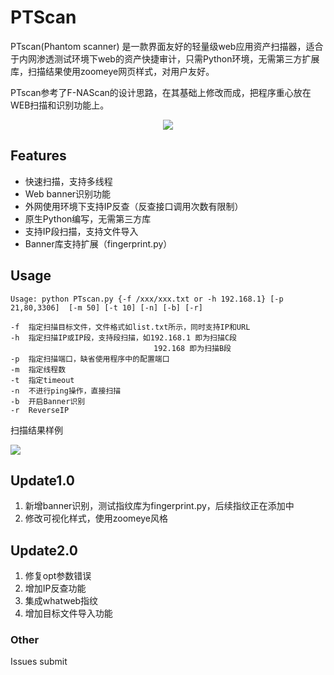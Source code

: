 # PTScan #

PTscan(Phantom scanner) 是一款界面友好的轻量级web应用资产扫描器，适合于内网渗透测试环境下web的资产快捷审计，只需Python环境，无需第三方扩展库，扫描结果使用zoomeye网页样式，对用户友好。

PTscan参考了F-NAScan的设计思路，在其基础上修改而成，把程序重心放在WEB扫描和识别功能上。

<img src="http://phantom0301.cc/achiveimg/20170901103835.jpg" style="position: relative;left: 50%;transform: translate(-50%,0%);" />


## Features ##

-  快速扫描，支持多线程
-  Web banner识别功能
-  外网使用环境下支持IP反查（反查接口调用次数有限制）
-  原生Python编写，无需第三方库
-  支持IP段扫描，支持文件导入
-  Banner库支持扩展（fingerprint.py）

## Usage ##

    Usage: python PTscan.py {-f /xxx/xxx.txt or -h 192.168.1} [-p 21,80,3306]  [-m 50] [-t 10] [-n] [-b] [-r]
    
    -f  指定扫描目标文件，文件格式如list.txt所示，同时支持IP和URL
    -h  指定扫描IP或IP段，支持段扫描，如192.168.1 即为扫描C段
    								192.168 即为扫描B段
    -p  指定扫描端口，缺省使用程序中的配置端口
    -m  指定线程数
    -t  指定timeout
    -n  不进行ping操作，直接扫描
	-b  开启Banner识别
	-r  ReverseIP

扫描结果样例

![](http://phantom0301.cc/achiveimg/20170901103356.jpg)

## Update1.0 ##

1. 新增banner识别，测试指纹库为fingerprint.py，后续指纹正在添加中
2. 修改可视化样式，使用zoomeye风格

## Update2.0 ##

1. 修复opt参数错误
2. 增加IP反查功能
3. 集成whatweb指纹
4. 增加目标文件导入功能


### Other ###

Issues submit

